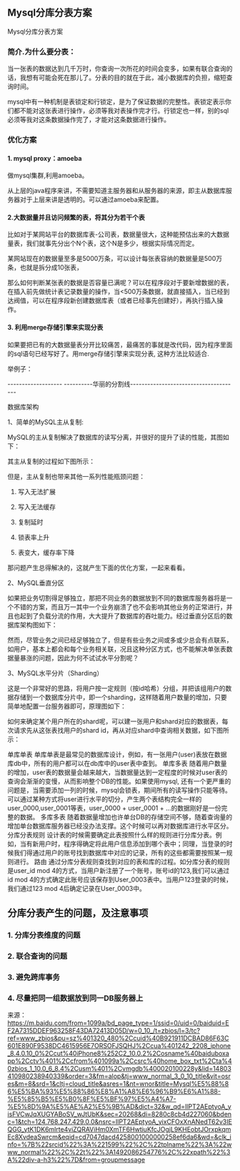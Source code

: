 ## Mysql分库分表方案

Mysql分库分表方案

### 简介.为什么要分表：

当一张表的数据达到几千万时，你查询一次所花的时间会变多，如果有联合查询的话，我想有可能会死在那儿了。分表的目的就在于此，减小数据库的负担，缩短查询时间。

mysql中有一种机制是表锁定和行锁定，是为了保证数据的完整性。表锁定表示你们都不能对这张表进行操作，必须等我对表操作完才行。行锁定也一样，别的sql必须等我对这条数据操作完了，才能对这条数据进行操作。

### 优化方案

#### 1. mysql proxy：amoeba

做mysql集群,利用amoeba。

从上层的java程序来讲，不需要知道主服务器和从服务器的来源，即主从数据库服务器对于上层来讲是透明的。可以通过amoeba来配置。

#### 2.大数据量并且访问频繁的表，将其分为若干个表

比如对于某网站平台的数据库表-公司表，数据量很大，这种能预估出来的大数据量表，我们就事先分出个N个表，这个N是多少，根据实际情况而定。

​     某网站现在的数据量至多是5000万条，可以设计每张表容纳的数据量是500万条，也就是拆分成10张表，

那么如何判断某张表的数据是否容量已满呢？可以在程序段对于要新增数据的表，在插入前先做统计表记录数量的操作，当<500万条数据，就直接插入，当已经到达阀值，可以在程序段新创建数据库表（或者已经事先创建好），再执行插入操作。

#### 3. 利用merge存储引擎来实现分表

如果要把已有的大数据量表分开比较痛苦，最痛苦的事就是改代码，因为程序里面的sql语句已经写好了。用merge存储引擎来实现分表, 这种方法比较适合.

举例子：

------------------- ----------华丽的分割线--------------------------------------

数据库架构

1、简单的MySQL主从复制:

MySQL的主从复制解决了数据库的读写分离，并很好的提升了读的性能，其图如下：

其主从复制的过程如下图所示：

但是，主从复制也带来其他一系列性能瓶颈问题：

1. 写入无法扩展

2. 写入无法缓存

3. 复制延时

4. 锁表率上升

5. 表变大，缓存率下降

那问题产生总得解决的，这就产生下面的优化方案，一起来看看。

2、MySQL垂直分区

   如果把业务切割得足够独立，那把不同业务的数据放到不同的数据库服务器将是一个不错的方案，而且万一其中一个业务崩溃了也不会影响其他业务的正常进行，并且也起到了负载分流的作用，大大提升了数据库的吞吐能力。经过垂直分区后的数据库架构图如下：

然而，尽管业务之间已经足够独立了，但是有些业务之间或多或少总会有点联系，如用户，基本上都会和每个业务相关联，况且这种分区方式，也不能解决单张表数据量暴涨的问题，因此为何不试试水平分割呢？

3、MySQL水平分片（Sharding）

这是一个非常好的思路，将用户按一定规则（按id哈希）分组，并把该组用户的数据存储到一个数据库分片中，即一个sharding，这样随着用户数量的增加，只要简单地配置一台服务器即可，原理图如下：

如何来确定某个用户所在的shard呢，可以建一张用户和shard对应的数据表，每次请求先从这张表找用户的shard id，再从对应shard中查询相关数据，如下图所示：

单库单表 
单库单表是最常见的数据库设计，例如，有一张用户(user)表放在数据库db中，所有的用户都可以在db库中的user表中查到。 
单库多表 
随着用户数量的增加，user表的数据量会越来越大，当数据量达到一定程度的时候对user表的查询会渐渐的变慢，从而影响整个DB的性能。如果使用mysql, 还有一个更严重的问题是，当需要添加一列的时候，mysql会锁表，期间所有的读写操作只能等待。 
可以通过某种方式将user进行水平的切分，产生两个表结构完全一样的user_0000,user_0001等表，user_0000 + user_0001 + …的数据刚好是一份完整的数据。 
多库多表 
​         随着数据量增加也许单台DB的存储空间不够，随着查询量的增加单台数据库服务器已经没办法支撑。这个时候可以再对数据库进行水平区分。 
分库分表规则 
​         设计表的时候需要确定此表按照什么样的规则进行分库分表。例如，当有新用户时，程序得确定将此用户信息添加到哪个表中；同理，当登录的时候我们得通过用户的账号找到数据库中对应的记录，所有的这些都需要按照某一规则进行。 
路由 
​         通过分库分表规则查找到对应的表和库的过程。如分库分表的规则是user_id mod 4的方式，当用户新注册了一个账号，账号id的123,我们可以通过id mod 4的方式确定此账号应该保存到User_0003表中。当用户123登录的时候，我们通过123 mod 4后确定记录在User_0003中。 

## 分库分表产生的问题，及注意事项 

### 1.   分库分表维度的问题 

### 2.   联合查询的问题 

### 3.   避免跨库事务 

### 4.   尽量把同一组数据放到同一DB服务器上 

来源： <https://m.baidu.com/from=1099a/bd_page_type=1/ssid=0/uid=0/baiduid=EF2A7315DDEF963258F43DA72413D05D/w=0_10_/t=zbios/l=3/tc?ref=www_zbios&pu=sz%401320_480%2Ccuid%40B921911DCBAD86F63C601E890F9538DC4615956E7ORSOFJSQHJ%2Ccua%401242_2208_iphone_8.4.0.10_0%2Ccut%40iPhone8%252C2_10.0.2%2Cosname%40baiduboxapp%2Cctv%401%2Ccfrom%401099a%2Ccsrc%40home_box_txt%2Cta%40zbios_1_10.0_6_8.4%2Cusm%401%2Cvmgdb%400020100228y&lid=14803410980238940339&order=3&fm=alop&tj=www_normal_3_0_10_title&vit=osres&m=8&srd=1&cltj=cloud_title&asres=1&nt=wnor&title=Mysql%E5%88%86%E5%BA%93%E5%88%86%E8%A1%A8%E6%96%B9%E6%A1%88-%E5%85%B5%E5%B0%8F%E5%BF%97%E5%A4%A7-%E5%8D%9A%E5%AE%A2%E5%9B%AD&dict=32&w_qd=IlPT2AEptyoA_yisFVCwJqXUGYABoSV_wJtUbK&sec=20268&di=8280c8cb4d227060&bdenc=1&tch=124.768.247.429.0.0&nsrc=IlPT2AEptyoA_yixCFOxXnANedT62v3IEQGG_ytK1DK6mlrte4viZQRAViHm0XmTF6HwtiuKfcJOgjL9KHEobtJOrxpkqmEc8XvdeaSwrcm&eqid=cd7047dacd4258001000000258ef6da6&wd=&clk_info=%7B%22srcid%22%3A%221599%22%2C%22tplname%22%3A%22www_normal%22%2C%22t%22%3A1492086254776%2C%22xpath%22%3A%22div-a-h3%22%7D&from=groupmessage>